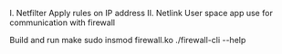 I. Netfilter
Apply rules on IP address
II. Netlink 
User space app use for communication with firewall

Build and run
make
sudo insmod firewall.ko
./firewall-cli --help